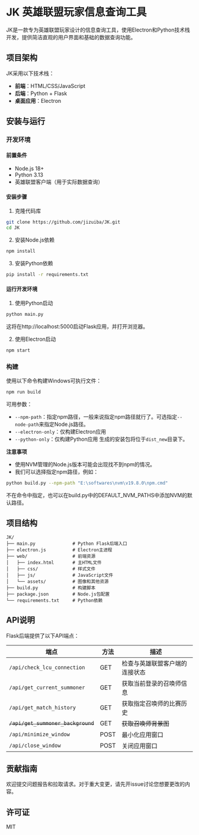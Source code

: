# JK 英雄联盟玩家信息查询工具

JK是一款专为英雄联盟玩家设计的信息查询工具，使用Electron和Python技术栈开发，提供简洁直观的用户界面和基础的数据查询功能。

## 项目架构

JK采用以下技术栈：

- **前端**：HTML/CSS/JavaScript
- **后端**：Python + Flask
- **桌面应用**：Electron

## 安装与运行

### 开发环境

#### 前置条件
- Node.js 18+
- Python 3.13
- 英雄联盟客户端（用于实际数据查询）

#### 安装步骤

1. 克隆代码库
```bash
git clone https://github.com/jizuiba/JK.git
cd JK
```

2. 安装Node.js依赖
```bash
npm install
```

3. 安装Python依赖
```bash
pip install -r requirements.txt
```

#### 运行开发环境

1. 使用Python启动
```bash
python main.py
```
这将在http://localhost:5000启动Flask应用，并打开浏览器。

2. 使用Electron启动
```bash
npm start
```

### 构建

使用以下命令构建Windows可执行文件：

```bash
npm run build
```
可用参数：
- `--npm-path`：指定npm路径，一般来说指定npm路径就行了。可选指定`--node-path`来指定Node.js路径。
- `--electron-only`：仅构建Electron应用
- `--python-only`：仅构建Python应用
生成的安装包将位于`dist_new`目录下。

**注意事项**
- 使用NVM管理的Node.js版本可能会出现找不到npm的情况。
- 我们可以选择指定npm路径，例如：
```bash
python build.py --npm-path "E:\softwares\nvm\v19.8.0\npm.cmd"
```
不在命令中指定，也可以在build.py中的DEFAULT_NVM_PATHS中添加NVM的默认路径。

## 项目结构

```
JK/
├── main.py              # Python Flask后端入口
├── electron.js          # Electron主进程
├── web/                 # 前端资源
│   ├── index.html       # 主HTML文件
│   ├── css/             # 样式文件
│   ├── js/              # JavaScript文件
│   └── assets/          # 图像和其他资源
├── build.py             # 构建脚本
├── package.json         # Node.js包配置
└── requirements.txt     # Python依赖
```

## API说明

Flask后端提供了以下API端点：

| 端点 | 方法 | 描述 |
|------|------|------|
| `/api/check_lcu_connection` | GET | 检查与英雄联盟客户端的连接状态 |
| `/api/get_current_summoner` | GET | 获取当前登录的召唤师信息 |
| `/api/get_match_history` | GET | 获取指定召唤师的比赛历史 |
| ~~`/api/get_summoner_background`~~ | GET | ~~获取召唤师背景图~~ |
| `/api/minimize_window` | POST | 最小化应用窗口 |
| `/api/close_window` | POST | 关闭应用窗口 |

## 贡献指南

欢迎提交问题报告和拉取请求。对于重大变更，请先开issue讨论您想要更改的内容。

## 许可证

MIT 
